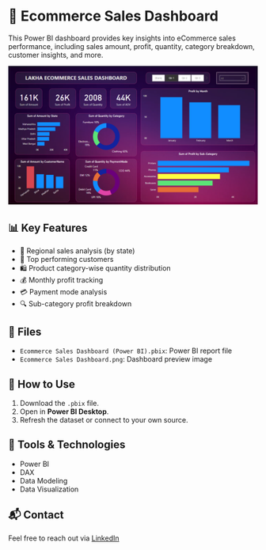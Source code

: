 # 🛒 Ecommerce Sales Dashboard

This Power BI dashboard provides key insights into eCommerce sales performance, including sales amount, profit, quantity, category breakdown, customer insights, and more.

![image alt](https://github.com/Rohitlakha/ecom-insights-dashboard/blob/86bcc4bb215ef1d18cbe8dd7d471aa236586e756/Ecommerce%20Sales%20Dashboard.png)

## 📊 Key Features

- 📍 Regional sales analysis (by state)
- 👥 Top performing customers
- 🛍️ Product category-wise quantity distribution
- 💰 Monthly profit tracking
- 💳 Payment mode analysis
- 🔍 Sub-category profit breakdown

## 📁 Files

- `Ecommerce Sales Dashboard (Power BI).pbix`: Power BI report file
- `Ecommerce Sales Dashboard.png`: Dashboard preview image

## 🚀 How to Use

1. Download the `.pbix` file.
2. Open in **Power BI Desktop**.
3. Refresh the dataset or connect to your own source.

## 🧠 Tools & Technologies

- Power BI
- DAX
- Data Modeling
- Data Visualization

## 📬 Contact

Feel free to reach out via [LinkedIn](https://www.linkedin.com/in/rohit-lakha/) 
